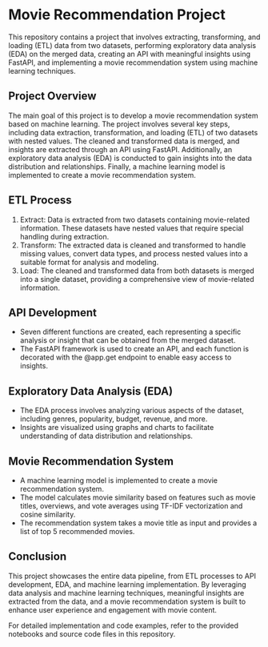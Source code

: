 
# **Movie Recommendation Project**
This repository contains a project that involves extracting, transforming, and loading (ETL) data from two datasets, performing exploratory data analysis (EDA) on the merged data, creating an API with meaningful insights using FastAPI, and implementing a movie recommendation system using machine learning techniques.

## **Project Overview**
The main goal of this project is to develop a movie recommendation system based on machine learning. The project involves several key steps, including data extraction, transformation, and loading (ETL) of two datasets with nested values. The cleaned and transformed data is merged, and insights are extracted through an API using FastAPI. Additionally, an exploratory data analysis (EDA) is conducted to gain insights into the data distribution and relationships. Finally, a machine learning model is implemented to create a movie recommendation system.
## **ETL Process**
1. Extract: Data is extracted from two datasets containing movie-related information. These datasets have nested values that require special handling during extraction.
1. Transform: The extracted data is cleaned and transformed to handle missing values, convert data types, and process nested values into a suitable format for analysis and modeling.
1. Load: The cleaned and transformed data from both datasets is merged into a single dataset, providing a comprehensive view of movie-related information.
## **API Development**
- Seven different functions are created, each representing a specific analysis or insight that can be obtained from the merged dataset.
- The FastAPI framework is used to create an API, and each function is decorated with the @app.get endpoint to enable easy access to insights.
## **Exploratory Data Analysis (EDA)**
- The EDA process involves analyzing various aspects of the dataset, including genres, popularity, budget, revenue, and more.
- Insights are visualized using graphs and charts to facilitate understanding of data distribution and relationships.
## **Movie Recommendation System**
- A machine learning model is implemented to create a movie recommendation system.
- The model calculates movie similarity based on features such as movie titles, overviews, and vote averages using TF-IDF vectorization and cosine similarity.
- The recommendation system takes a movie title as input and provides a list of top 5 recommended movies.
## **Conclusion**
This project showcases the entire data pipeline, from ETL processes to API development, EDA, and machine learning implementation. By leveraging data analysis and machine learning techniques, meaningful insights are extracted from the data, and a movie recommendation system is built to enhance user experience and engagement with movie content.

For detailed implementation and code examples, refer to the provided notebooks and source code files in this repository.
